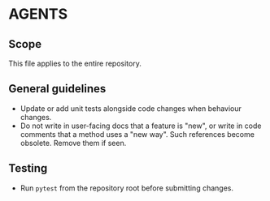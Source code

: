 # AGENTS

## Scope
This file applies to the entire repository.

## General guidelines
- Update or add unit tests alongside code changes when behaviour changes.
- Do not write in user-facing docs that a feature is "new", or write in code comments that a method uses a "new way". Such references become obsolete. Remove them if seen.

## Testing
- Run `pytest` from the repository root before submitting changes.